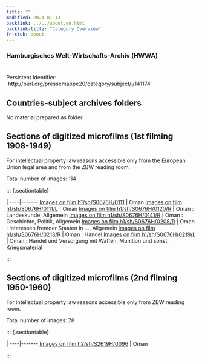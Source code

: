```yaml
---
title: ""
modified: 2024-01-13
backlink: ../../about.en.html
backlink-title: "Category Overview"
fn-stub: about
---
```


### Hamburgisches Welt-Wirtschafts-Archiv (HWWA)

# 

<div class="hint">Persistent Identifier: `http://purl.org/pressemappe20/category/subject/i/141174`</div>







## Countries-subject archives folders





No material prepared as folder.



<a id="filmsections" />

## Sections of digitized microfilms (1st filming 1908-1949)

<p>For intellectual property law reasons accessible only from the European Union legal area and from the ZBW reading room.</p>



<p>Total number of images: 114</p>




::: {.sectiontable}

 | 
----|-------
<a class="btn" href="https://pm20.zbw.eu/film/h1/sh/S0676H/0111" rel="nofollow">Images on film h1/sh/S0676H/0111</a> | Oman
<a class="btn" href="https://pm20.zbw.eu/film/h1/sh/S0676H/0111/L" rel="nofollow">Images on film h1/sh/S0676H/0111/L</a> | Oman
<a class="btn" href="https://pm20.zbw.eu/film/h1/sh/S0676H/0120/R" rel="nofollow">Images on film h1/sh/S0676H/0120/R</a> | Oman : Landeskunde, Allgemein
<a class="btn" href="https://pm20.zbw.eu/film/h1/sh/S0676H/0141/R" rel="nofollow">Images on film h1/sh/S0676H/0141/R</a> | Oman : Geschichte, Politik, Allgemein
<a class="btn" href="https://pm20.zbw.eu/film/h1/sh/S0676H/0208/R" rel="nofollow">Images on film h1/sh/S0676H/0208/R</a> | Oman : Interessen fremder Staaten in ..., Allgemein
<a class="btn" href="https://pm20.zbw.eu/film/h1/sh/S0676H/0213/R" rel="nofollow">Images on film h1/sh/S0676H/0213/R</a> | Oman : Handel
<a class="btn" href="https://pm20.zbw.eu/film/h1/sh/S0676H/0219/L" rel="nofollow">Images on film h1/sh/S0676H/0219/L</a> | Oman : Handel und Versorgung mit Waffen, Munition und sonst. Kriegsmaterial


:::




## Sections of digitized microfilms (2nd filming 1950-1960)

<p>For intellectual property law reasons accessible only from ZBW reading room.</p>



<p>Total number of images: 78</p>




::: {.sectiontable}

 | 
----|-------
<a class="btn" href="https://pm20.zbw.eu/film/h2/sh/S2619H/0096" rel="nofollow">Images on film h2/sh/S2619H/0096</a> | Oman


:::

















